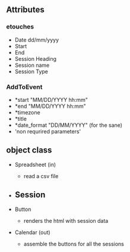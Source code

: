 ## Attributes

### etouches

- Date dd/mm/yyyy
- Start
- End
- Session Heading
- Session name
- Session Type

### AddToEvent

- *start "MM/DD/YYYY hh:mm"
- *end	"MM/DD/YYYY hh:mm"
- *timezone
- *title
- *date_format "DD/MM/YYYY" (for the sane)
- 'non requrired parameters'

## object class

- Spreadsheet (in)
  - read a csv file

- Session
  - 

- Button
  - renders the html with session data

- Calendar (out)
  - assemble the buttons for all the sessions
